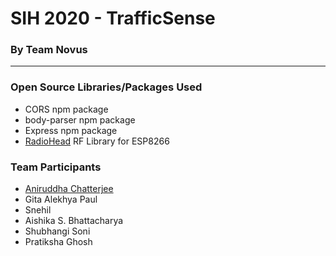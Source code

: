 # SIH 2020 - TrafficSense
### By Team Novus
**************************

### Open Source Libraries/Packages Used
* CORS npm package
* body-parser npm package
* Express npm package
* [RadioHead](http://www.airspayce.com/mikem/arduino/RadioHead/index.html) RF Library for ESP8266

### Team Participants
* [Aniruddha Chatterjee](https://www.github.com/ruddha2001)
* Gita Alekhya Paul
* Snehil
* Aishika S. Bhattacharya
* Shubhangi Soni
* Pratiksha Ghosh
